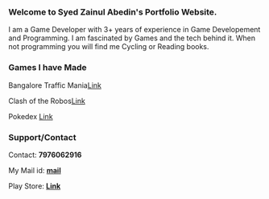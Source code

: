 ### Welcome to Syed Zainul Abedin's Portfolio Website.
I am a Game Developer with 3+ years of experience in Game Developement and Programming. I am fascinated by Games and the tech behind it. When not programming you will find me Cycling or Reading books.

### Games I have Made
Bangalore Traffic Mania[Link](https://play.google.com/store/apps/details?id=org.gjj.btm)

Clash of the Robos[Link](https://play.google.com/store/apps/details?id=com.ideasfactory.game.cotr)

Pokedex [Link](https://github.com/Javasamurai/Pokedex)

### Support/Contact
Contact: **7976062916**

My Mail id: **[mail](szsimplesyed93@gmail.com)**

Play Store: **[Link](https://play.google.com/store/apps/developer?id=Ideas+factory)**
